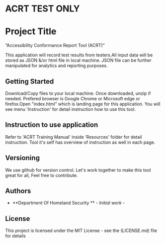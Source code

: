 # ACRT TEST ONLY
# Project Title
“Accessibility Conformance Report Tool (ACRT)” 

This application will record test results from testers.All input data will be stored as JSON &/or html file in local machine. JSON file can be further manipulated for analytics and reporting purposes. 

## Getting Started
Download/Copy files to your local machine. Once downloaded, unzip if needed. Prefered browser is Google Chrome or Microsoft edge or firefox.Open "index.html"  which is landing page for this application. You will see menu 'Instruction' for detail instruction how to use this tool. 


## Instruction to use application
Refer to 'ACRT Training Manual' inside 'Resources' folder for detail instruction. 
Tool it's self has overview of instruction as well in each page. 

## Versioning

We use github for version control. Let's work together to make this tool great for all, Feel free to contribute. 

## Authors

* **Department Of Homeland Security ** - *Initial work* - 



## License

This project is licensed under the MIT License - see the (LICENSE.md) file for details

